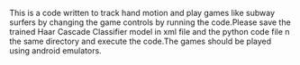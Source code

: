 This is a code written to track hand motion and play games like subway surfers by changing the game controls by running the code.Please save the trained  Haar Cascade Classifier model in xml file and the python code file n the same directory and execute the code.The games should be played using android emulators.  


